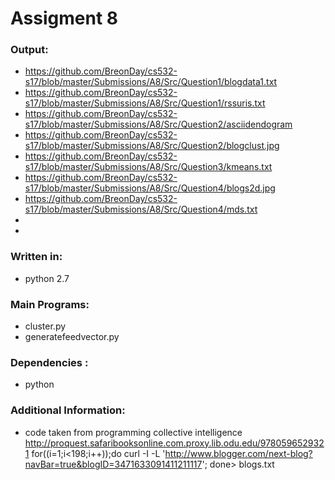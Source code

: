 # **Assigment 8**

### Output:
* https://github.com/BreonDay/cs532-s17/blob/master/Submissions/A8/Src/Question1/blogdata1.txt
* https://github.com/BreonDay/cs532-s17/blob/master/Submissions/A8/Src/Question1/rssuris.txt
* https://github.com/BreonDay/cs532-s17/blob/master/Submissions/A8/Src/Question2/asciidendogram
* https://github.com/BreonDay/cs532-s17/blob/master/Submissions/A8/Src/Question2/blogclust.jpg
* https://github.com/BreonDay/cs532-s17/blob/master/Submissions/A8/Src/Question3/kmeans.txt
* https://github.com/BreonDay/cs532-s17/blob/master/Submissions/A8/Src/Question4/blogs2d.jpg
* https://github.com/BreonDay/cs532-s17/blob/master/Submissions/A8/Src/Question4/mds.txt
* 
* 

### Written in:
* python 2.7

### Main Programs:
* cluster.py
* generatefeedvector.py

### Dependencies :
* python 

### Additional Information:
* code taken from programming collective intelligence http://proquest.safaribooksonline.com.proxy.lib.odu.edu/9780596529321
for((i=1;i<198;i++));do curl -I -L 'http://www.blogger.com/next-blog?navBar=true&blogID=3471633091411211117'; done> blogs.txt
